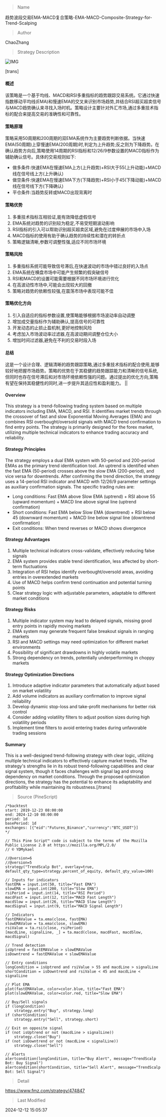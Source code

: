 
> Name

趋势波段交易EMA-MACD复合策略-EMA-MACD-Composite-Strategy-for-Trend-Scalping

> Author

ChaoZhang

> Strategy Description

![IMG](https://www.fmz.com/upload/asset/18da8bf7c5d071046bd.png)

[trans]
#### 概述
该策略是一个基于均线、MACD和RSI多重指标的趋势跟踪交易系统。它通过快速指数移动平均线(EMA)和慢速EMA的交叉来识别市场趋势,并结合RSI超买超卖信号与MACD趋势确认来寻找入场时机。策略设计主要针对外汇市场,通过多重技术指标的配合来提高交易的准确性和可靠性。

#### 策略原理
策略采用50周期和200周期的双EMA系统作为主要趋势判断依据。当快速EMA(50周期)上穿慢速EMA(200周期)时,判定为上升趋势;反之则为下降趋势。在确认趋势方向后,策略使用14周期的RSI指标和12/26/9参数设置的MACD指标作为辅助确认信号。具体的交易规则如下:
- 做多条件:快速EMA在慢速EMA上方(上升趋势)+RSI大于55(上升动能)+MACD线在信号线上方(上升确认)
- 做空条件:快速EMA在慢速EMA下方(下降趋势)+RSI小于45(下降动能)+MACD线在信号线下方(下降确认)
- 平仓条件:当趋势反转或MACD出现背离时

#### 策略优势
1. 多重技术指标互相验证,能有效降低虚假信号
2. EMA系统对趋势的识别较为稳定,不易受短期波动影响
3. RSI指标的引入可以帮助识别超买超卖区域,避免在过度伸展的市场中入场
4. MACD指标的使用有助于确认趋势的持续性和潜在的转折点
5. 策略逻辑清晰,参数可调整性强,适应不同市场环境

#### 策略风险
1. 多重指标系统可能导致信号滞后,在快速波动的市场中错过良好的入场点
2. EMA系统在横盘市场中可能产生频繁的假突破信号
3. RSI和MACD的设置可能需要根据不同市场环境进行优化
4. 在高波动性市场中,可能会出现较大的回撤
5. 策略对趋势的依赖性较强,在震荡市场中表现可能不佳

#### 策略优化方向
1. 引入自适应的指标参数设置,使策略能够根据市场波动率自动调整
2. 增加成交量指标作为辅助确认,提高信号的可靠性
3. 开发动态的止损止盈机制,更好地控制风险
4. 考虑加入市场波动率过滤器,在高波动期间调整仓位大小
5. 增加时间过滤器,避免在不利的交易时段入场

#### 总结
这是一个设计合理、逻辑清晰的趋势跟踪策略,通过多重技术指标的配合使用,能够较好地把握市场趋势。策略的优势在于其稳健的趋势跟踪能力和清晰的信号系统,但同时也存在信号滞后和对市场环境依赖性强的问题。通过提出的优化方向,策略有望在保持其稳健性的同时,进一步提升其适应性和盈利能力。 || 

#### Overview
This strategy is a trend-following trading system based on multiple indicators including EMA, MACD, and RSI. It identifies market trends through the crossover of fast and slow Exponential Moving Averages (EMA) and combines RSI overbought/oversold signals with MACD trend confirmation to find entry points. The strategy is primarily designed for the forex market, utilizing multiple technical indicators to enhance trading accuracy and reliability.

#### Strategy Principles
The strategy employs a dual EMA system with 50-period and 200-period EMAs as the primary trend identification tool. An uptrend is identified when the fast EMA (50-period) crosses above the slow EMA (200-period), and vice versa for downtrends. After confirming the trend direction, the strategy uses a 14-period RSI indicator and MACD with 12/26/9 parameter settings as auxiliary confirmation signals. The specific trading rules are:
- Long conditions: Fast EMA above Slow EMA (uptrend) + RSI above 55 (upward momentum) + MACD line above signal line (uptrend confirmation)
- Short conditions: Fast EMA below Slow EMA (downtrend) + RSI below 45 (downward momentum) + MACD line below signal line (downtrend confirmation)
- Exit conditions: When trend reverses or MACD shows divergence

#### Strategy Advantages
1. Multiple technical indicators cross-validate, effectively reducing false signals
2. EMA system provides stable trend identification, less affected by short-term fluctuations
3. Integration of RSI helps identify overbought/oversold areas, avoiding entries in overextended markets
4. Use of MACD helps confirm trend continuation and potential turning points
5. Clear strategy logic with adjustable parameters, adaptable to different market conditions

#### Strategy Risks
1. Multiple indicator system may lead to delayed signals, missing good entry points in rapidly moving markets
2. EMA system may generate frequent false breakout signals in ranging markets
3. RSI and MACD settings may need optimization for different market environments
4. Possibility of significant drawdowns in highly volatile markets
5. Strong dependency on trends, potentially underperforming in choppy markets

#### Strategy Optimization Directions
1. Introduce adaptive indicator parameters that automatically adjust based on market volatility
2. Add volume indicators as auxiliary confirmation to improve signal reliability
3. Develop dynamic stop-loss and take-profit mechanisms for better risk control
4. Consider adding volatility filters to adjust position sizes during high volatility periods
5. Implement time filters to avoid entering trades during unfavorable trading sessions

#### Summary
This is a well-designed trend-following strategy with clear logic, utilizing multiple technical indicators to effectively capture market trends. The strategy's strengths lie in its robust trend-following capabilities and clear signal system, though it faces challenges with signal lag and strong dependency on market conditions. Through the proposed optimization directions, the strategy has the potential to enhance its adaptability and profitability while maintaining its robustness.[/trans]



> Source (PineScript)

``` pinescript
/*backtest
start: 2019-12-23 08:00:00
end: 2024-12-10 08:00:00
period: 1d
basePeriod: 1d
exchanges: [{"eid":"Futures_Binance","currency":"BTC_USDT"}]
*/

// This Pine Script™ code is subject to the terms of the Mozilla Public License 2.0 at https://mozilla.org/MPL/2.0/
// © YDMykael

//@version=6
//@version=5
strategy("TrendScalp Bot", overlay=true, default_qty_type=strategy.percent_of_equity, default_qty_value=100)

// Inputs for indicators
fastEMA = input.int(50, title="Fast EMA")
slowEMA = input.int(200, title="Slow EMA")
rsiPeriod = input.int(14, title="RSI Period")
macdFast = input.int(12, title="MACD Fast Length")
macdSlow = input.int(26, title="MACD Slow Length")
macdSignal = input.int(9, title="MACD Signal Length")

// Indicators
fastEMAValue = ta.ema(close, fastEMA)
slowEMAValue = ta.ema(close, slowEMA)
rsiValue = ta.rsi(close, rsiPeriod)
[macdLine, signalLine, _] = ta.macd(close, macdFast, macdSlow, macdSignal)

// Trend detection
isUptrend = fastEMAValue > slowEMAValue
isDowntrend = fastEMAValue < slowEMAValue

// Entry conditions
longCondition = isUptrend and rsiValue > 55 and macdLine > signalLine
shortCondition = isDowntrend and rsiValue < 45 and macdLine < signalLine

// Plot EMA
plot(fastEMAValue, color=color.blue, title="Fast EMA")
plot(slowEMAValue, color=color.red, title="Slow EMA")

// Buy/Sell signals
if (longCondition)
    strategy.entry("Buy", strategy.long)
if (shortCondition)
    strategy.entry("Sell", strategy.short)

// Exit on opposite signal
if (not isUptrend or not (macdLine > signalLine))
    strategy.close("Buy")
if (not isDowntrend or not (macdLine < signalLine))
    strategy.close("Sell")

// Alerts
alertcondition(longCondition, title="Buy Alert", message="TrendScalp Bot: Buy Signal")
alertcondition(shortCondition, title="Sell Alert", message="TrendScalp Bot: Sell Signal")

```

> Detail

https://www.fmz.com/strategy/474847

> Last Modified

2024-12-12 15:05:37
